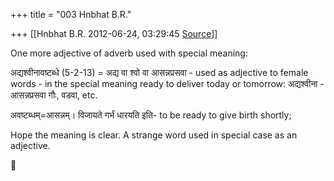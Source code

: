 +++
title = "003 Hnbhat B.R."

+++
[[Hnbhat B.R.	2012-06-24, 03:29:45 [Source](https://groups.google.com/g/samskrita/c/UVtqaq-YPdU)]]



One more adjective of adverb used with special meaning:

  

अद्यश्वीनावष्टब्धे (5-2-13) = अद्य वा श्वो वा आसन्नप्रसवा - used as adjective to female words - in the special meaning ready to deliver today or tomorrow: अद्यश्वीना - आसन्नप्रसवा गौः, वडवा, etc.

  

अवष्टब्धम्=आसन्नम्। विजायते गर्भं धारयति इति- to be ready to give birth shortly;

  

Hope the meaning is clear. A strange word used in special case as an adjective.



